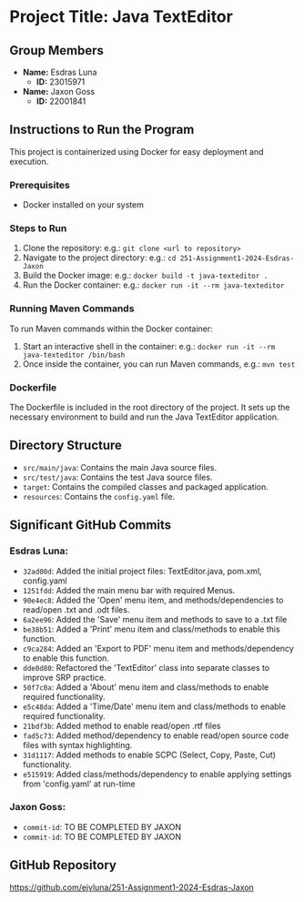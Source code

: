 # Project Title: Java TextEditor

## Group Members
- **Name:** Esdras Luna
  - **ID:** 23015971
- **Name:** Jaxon Goss
  - **ID:** 22001841

## Instructions to Run the Program
This project is containerized using Docker for easy deployment and execution.

### Prerequisites
- Docker installed on your system

### Steps to Run
1. Clone the repository: e.g.: `git clone <url to repository>`
2. Navigate to the project directory: e.g.: `cd 251-Assignment1-2024-Esdras-Jaxon`
3. Build the Docker image: e.g.: `docker build -t java-texteditor .`
4. Run the Docker container: e.g.: `docker run -it --rm java-texteditor`

### Running Maven Commands
To run Maven commands within the Docker container:

1. Start an interactive shell in the container: e.g.: `docker run -it --rm java-texteditor /bin/bash`
2. Once inside the container, you can run Maven commands, e.g.: `mvn test`

### Dockerfile
The Dockerfile is included in the root directory of the project. It sets up the necessary environment to build and run the Java TextEditor application.

## Directory Structure
- `src/main/java`: Contains the main Java source files.
- `src/test/java`: Contains the test Java source files.
- `target`: Contains the compiled classes and packaged application.
- `resources`: Contains the `config.yaml` file.

## Significant GitHub Commits

### Esdras Luna:  
- `32ad00d`: Added the initial project files: TextEditor.java, pom.xml, config.yaml
- `1251fdd`: Added the main menu bar with required Menus.
- `90e4ec8`: Added the 'Open' menu item, and methods/dependencies to read/open .txt and .odt files.  
- `6a2ee96`: Added the 'Save' menu item and methods to save to a .txt file
- `be38b51`: Added a 'Print' menu item and class/methods to enable this function. 
- `c9ca284`: Added an 'Export to PDF' menu item and methods/dependency to enable this function. 
- `dde0d80`: Refactored the 'TextEditor' class into separate classes to improve SRP practice.
- `50f7c0a`: Added a 'About' menu item and class/methods to enable required functionality. 
- `e5c48da`: Added a 'Time/Date' menu item and class/methods to enable required functionality.
- `21bdf3b`: Added method to enable read/open .rtf files
- `fad5c73`: Added method/dependency to enable read/open source code files with syntax highlighting.
- `31d1117`: Added methods to enable SCPC (Select, Copy, Paste, Cut) functionality.
- `e515919`: Added class/methods/dependency to enable applying settings from 'config.yaml' at run-time

### Jaxon Goss:
- `commit-id`: TO BE COMPLETED BY JAXON
- `commit-id`: TO BE COMPLETED BY JAXON

## GitHub Repository

https://github.com/ejvluna/251-Assignment1-2024-Esdras-Jaxon
